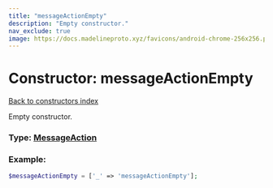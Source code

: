 ```yaml
---
title: "messageActionEmpty"
description: "Empty constructor."
nav_exclude: true
image: https://docs.madelineproto.xyz/favicons/android-chrome-256x256.png
---
```

# Constructor: messageActionEmpty  
[Back to constructors index](index.md)



Empty constructor.




### Type: [MessageAction](../types/MessageAction.md)


### Example:

```php
$messageActionEmpty = ['_' => 'messageActionEmpty'];
```  
